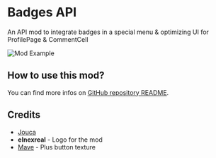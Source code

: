 # Badges API

An API mod to integrate badges in a special menu & optimizing UI for ProfilePage & CommentCell

![Mod Example](jouca.badgesapi/screen.png&scale:0.8)

## How to use this mod?

You can find more infos on [GitHub repository README](https://github.com/Jouca/BadgesAPI).

## Credits
* [Jouca](https://twitter.com/JoucaJouca)
* **elnexreal** - Logo for the mod
* [Mave](https://x.com/gmdpeter) - Plus button texture